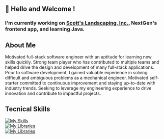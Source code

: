 ## 👋 Hello and Welcome !

### I'm currently working on [Scott's Landscaping, Inc.](https://github.com/cbowman422/scottslandscaping), NextGen's frontend app, and learning Java.


## About Me

Motivated full-stack software engineer with an aptitude for learning new skills quickly. Strong team player who has contributed to multiple teams and helped drive the design and development of many full-stack applications. Prior to software development, I gained valuable experience in solving difficult and ambiguous problems as a mechanical engineer. Motivated self-starter committed to continuous improvement and staying up-to-date with industry trends. Seeking to leverage my engineering experience to drive innovation and contribute to impactful projects.

## Tecnical Skills

[![My Skills](https://skillicons.dev/icons?i=js,py,java,ts,html,css,wordpress,webflow)](https://skillicons.dev) <br />
[![My Libraries](https://skillicons.dev/icons?i=react,next,express,django,flask,figma)](https://skillicons.dev) <br />
[![My Libraries](https://skillicons.dev/icons?i=aws,postgres,mongodb)](https://skillicons.dev) <br />

<!--
## Github Stats

<p>&nbsp;<img align="center" src="https://github-readme-stats.vercel.app/api?username=cbowman422&show_icons=true&theme=dark&title_color=bdbdbd&text_color=bdbdbd&locale=en" alt="cbowman422" /></p>

-->
